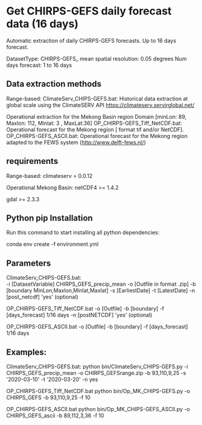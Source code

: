 # Get CHIRPS-GEFS daily forecast data (16 days)

 Automatic extraction of daily CHIRPS-GEFS forecasts. Up to 16 days forecast.

   DatasetType: CHIRPS-GEFS_ mean
   spatial resolution: 0.05 degrees
   Num days forecast:   1 to 16 days

## Data extraction methods 
Range-based:
   ClimateServ_CHIPS-GEFS.bat: Historical data extraction at global scale using the ClimateSERV API https://climateserv.servirglobal.net/

Operational extraction for the Mekong Basin region Domain [minLon: 89, Maxlon: 112, Minlat: 3 , MaxLat:36]
   OP_CHIRPS-GEFS_Tiff_NetCDF.bat: Operational forecast for the Mekong region [ format tif and/or NetCDF]. 
   OP_CHIRPS-GEFS_ASCII.bat:  Operational forecast for the Mekong region adapted to the FEWS system (http://www.delft-fews.nl/)

## requirements
Range-based:
  climateserv  =  0.0.12 

Operational Mekong Basin:
netCDF4 >= 1.4.2

gdal >= 2.3.3 

## Python pip Installation
Run this command to start installing all python dependencies:

  conda env create -f environment.yml

## Parameters

ClimateServ_CHIPS-GEFS.bat:     
    -i [DatasetVariable] CHIRPS_GEFS_precip_mean
    -o [Outfile in format .zip] 
    -b [boundary MinLon,Maxlon,Minlat,Maxlat]
    -s [EarliestDate]
    -t [LatestDate]
    -n [post_netcdf] 'yes' (optional)

OP_CHIRPS-GEFS_Tiff_NetCDF.bat
    -o [Outfile] 
    -b [boundary]
    -f [days_forecast] 1/16 days
    -n [postNETCDF]  'yes' (optional)

OP_CHIRPS-GEFS_ASCII.bat
    -o [Outfile] 
    -b [boundary]
    -f [days_forecast] 1/16 days

## Examples: 

ClimateServ_CHIPS-GEFS.bat: 
    python bin/ClimateServ_CHIPS-GEFS.py -i CHIRPS_GEFS_precip_mean -o CHIRPS_GEFSrange.zip -b 93,110,9,25 -s '2020-03-10' -t '2020-03-20'  -n yes

OP_CHIRPS-GEFS_Tiff_NetCDF.bat
    python bin/Op_MK_CHIPS-GEFS.py -o CHIRPS_GEFS -b 93,110,9,25 -f 10 

OP_CHIRPS-GEFS_ASCII.bat
    python bin/Op_MK_CHIPS-GEFS_ASCII.py -o CHIRPS_GEFS_ascii -b 89,112,3,36 -f 10
